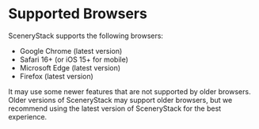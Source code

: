 # Supported Browsers

SceneryStack supports the following browsers:

- Google Chrome (latest version)
- Safari 16+ (or iOS 15+ for mobile)
- Microsoft Edge (latest version)
- Firefox (latest version)

It may use some newer features that are not supported by older browsers. Older versions of SceneryStack may support
older browsers, but we recommend using the latest version of SceneryStack for the best experience.